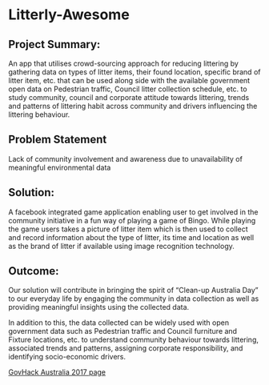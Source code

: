 # Litterly-Awesome

## Project Summary:

An app that utilises crowd-sourcing approach for reducing littering by gathering data on types of litter items, their found location, specific brand of litter item, etc. that can be used along side with the available government open data on Pedestrian traffic, Council litter collection schedule, etc. to study community, council and corporate attitude towards littering, trends and patterns of littering habit across community and drivers influencing the littering behaviour.

## Problem Statement

Lack of community involvement and awareness due to unavailability of meaningful environmental data

## Solution:

A facebook integrated game application enabling user to get involved in the community initiative in a fun way of playing a game of Bingo. While playing the game users takes a picture of litter item which is then used to collect and record information about the type of litter, its time and location as well as the brand of litter if available using image recognition technology.

## Outcome:

Our solution will contribute in bringing the spirit of “Clean-up Australia Day” to our everyday life by engaging the community in data collection as well as providing meaningful insights using the collected data.

In addition to this, the data collected can be widely used with open government data such as Pedestrian traffic and Council furniture and Fixture locations, etc. to understand community behaviour towards littering, associated trends and patterns, assigning corporate responsibility, and identifying socio-economic drivers.



[GovHack Australia 2017 page](https://2017.hackerspace.govhack.org/project/litterly-awesome)

